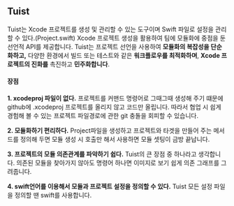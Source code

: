 ## Tuist
Tuist는 Xcode 프로젝트를 생성 및 관리할 수 있는 도구이며 Swift 파일로 설정을 관리할 수 있다.(Project.swift)
Xcode 프로젝트 생성을 활용하여 팀에 모듈화에 중점을 둔 선언적 API를 제공합니다. Tuist는 프로젝트 선언을 사용하여 **모듈화의 복잡성을 단순화하고,** 다양한 환경에서 빌드 또는 테스트와 같은 **워크플로우를 최적화하며**, **Xcode 프로젝트의 진화를** 촉진하고 **민주화합니다**.
#### 장점
**1. xcodeproj 파일이 없다.**
프로젝트를 커맨드 명령어로 그때그때 생성해 주기 떄문에 github에 .xcodeproj 프로젝트를 올리지 않고 코드만 올립니다. 따라서 협업 시 쉽게 경험해 볼 수 있는 프로젝트 파일경로에 관한 git 충돌을 회피할 수 있습니다.

**2. 모듈화하기 편리하다.**
Project파일을 생성하고 프로젝트와 타겟을 만들어 주는 메서드를 정의해 두면 모듈 생성 시 호출만 해서 사용하면 모듈 셋팅이 금방 끝납니다.

**3. 프로젝트의 모듈 의존관계를 파악하기 쉽다.**
Tuist의 큰 장점 중 하나라고 생각합니다. 의존된 모듈을 찾아가지 않아도 명령어 하나면 이미지로 보기 쉽게 의존 그래프를 그려줍니다.

**4. swift언어를 이용해서 모듈과 프로젝트 설정을 정의할 수 있다.**
Tuist 모든 설정 파일을 정의할 땐 swift를 사용합니다.